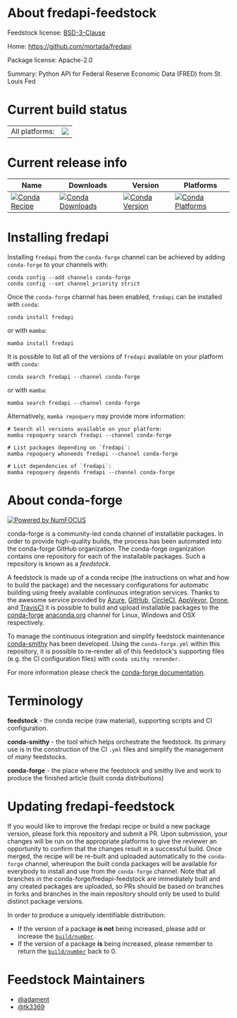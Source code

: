 About fredapi-feedstock
=======================

Feedstock license: [BSD-3-Clause](https://github.com/conda-forge/fredapi-feedstock/blob/main/LICENSE.txt)

Home: https://github.com/mortada/fredapi

Package license: Apache-2.0

Summary: Python API for Federal Reserve Economic Data (FRED) from St. Louis Fed

Current build status
====================


<table><tr><td>All platforms:</td>
    <td>
      <a href="https://dev.azure.com/conda-forge/feedstock-builds/_build/latest?definitionId=6437&branchName=main">
        <img src="https://dev.azure.com/conda-forge/feedstock-builds/_apis/build/status/fredapi-feedstock?branchName=main">
      </a>
    </td>
  </tr>
</table>

Current release info
====================

| Name | Downloads | Version | Platforms |
| --- | --- | --- | --- |
| [![Conda Recipe](https://img.shields.io/badge/recipe-fredapi-green.svg)](https://anaconda.org/conda-forge/fredapi) | [![Conda Downloads](https://img.shields.io/conda/dn/conda-forge/fredapi.svg)](https://anaconda.org/conda-forge/fredapi) | [![Conda Version](https://img.shields.io/conda/vn/conda-forge/fredapi.svg)](https://anaconda.org/conda-forge/fredapi) | [![Conda Platforms](https://img.shields.io/conda/pn/conda-forge/fredapi.svg)](https://anaconda.org/conda-forge/fredapi) |

Installing fredapi
==================

Installing `fredapi` from the `conda-forge` channel can be achieved by adding `conda-forge` to your channels with:

```
conda config --add channels conda-forge
conda config --set channel_priority strict
```

Once the `conda-forge` channel has been enabled, `fredapi` can be installed with `conda`:

```
conda install fredapi
```

or with `mamba`:

```
mamba install fredapi
```

It is possible to list all of the versions of `fredapi` available on your platform with `conda`:

```
conda search fredapi --channel conda-forge
```

or with `mamba`:

```
mamba search fredapi --channel conda-forge
```

Alternatively, `mamba repoquery` may provide more information:

```
# Search all versions available on your platform:
mamba repoquery search fredapi --channel conda-forge

# List packages depending on `fredapi`:
mamba repoquery whoneeds fredapi --channel conda-forge

# List dependencies of `fredapi`:
mamba repoquery depends fredapi --channel conda-forge
```


About conda-forge
=================

[![Powered by
NumFOCUS](https://img.shields.io/badge/powered%20by-NumFOCUS-orange.svg?style=flat&colorA=E1523D&colorB=007D8A)](https://numfocus.org)

conda-forge is a community-led conda channel of installable packages.
In order to provide high-quality builds, the process has been automated into the
conda-forge GitHub organization. The conda-forge organization contains one repository
for each of the installable packages. Such a repository is known as a *feedstock*.

A feedstock is made up of a conda recipe (the instructions on what and how to build
the package) and the necessary configurations for automatic building using freely
available continuous integration services. Thanks to the awesome service provided by
[Azure](https://azure.microsoft.com/en-us/services/devops/), [GitHub](https://github.com/),
[CircleCI](https://circleci.com/), [AppVeyor](https://www.appveyor.com/),
[Drone](https://cloud.drone.io/welcome), and [TravisCI](https://travis-ci.com/)
it is possible to build and upload installable packages to the
[conda-forge](https://anaconda.org/conda-forge) [anaconda.org](https://anaconda.org/)
channel for Linux, Windows and OSX respectively.

To manage the continuous integration and simplify feedstock maintenance
[conda-smithy](https://github.com/conda-forge/conda-smithy) has been developed.
Using the ``conda-forge.yml`` within this repository, it is possible to re-render all of
this feedstock's supporting files (e.g. the CI configuration files) with ``conda smithy rerender``.

For more information please check the [conda-forge documentation](https://conda-forge.org/docs/).

Terminology
===========

**feedstock** - the conda recipe (raw material), supporting scripts and CI configuration.

**conda-smithy** - the tool which helps orchestrate the feedstock.
                   Its primary use is in the construction of the CI ``.yml`` files
                   and simplify the management of *many* feedstocks.

**conda-forge** - the place where the feedstock and smithy live and work to
                  produce the finished article (built conda distributions)


Updating fredapi-feedstock
==========================

If you would like to improve the fredapi recipe or build a new
package version, please fork this repository and submit a PR. Upon submission,
your changes will be run on the appropriate platforms to give the reviewer an
opportunity to confirm that the changes result in a successful build. Once
merged, the recipe will be re-built and uploaded automatically to the
`conda-forge` channel, whereupon the built conda packages will be available for
everybody to install and use from the `conda-forge` channel.
Note that all branches in the conda-forge/fredapi-feedstock are
immediately built and any created packages are uploaded, so PRs should be based
on branches in forks and branches in the main repository should only be used to
build distinct package versions.

In order to produce a uniquely identifiable distribution:
 * If the version of a package **is not** being increased, please add or increase
   the [``build/number``](https://docs.conda.io/projects/conda-build/en/latest/resources/define-metadata.html#build-number-and-string).
 * If the version of a package **is** being increased, please remember to return
   the [``build/number``](https://docs.conda.io/projects/conda-build/en/latest/resources/define-metadata.html#build-number-and-string)
   back to 0.

Feedstock Maintainers
=====================

* [@adament](https://github.com/adament/)
* [@tk3369](https://github.com/tk3369/)

